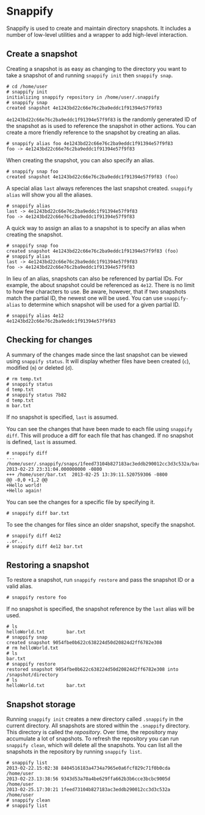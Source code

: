 Snappify
========

Snappify is used to create and maintain directory snapshots. It includes a number of low-level utilities and a wrapper to add high-level interaction.

Create a snapshot
-----------------

Creating a snapshot is as easy as changing to the directory you want to take a snapshot of and running `snappify init` then `snappify snap`.

    # cd /home/user
    # snappify init
    initializing snappify repository in /home/user/.snappify
    # snappify snap
    created snapshot 4e1243bd22c66e76c2ba9eddc1f91394e57f9f83
    
`4e1243bd22c66e76c2ba9eddc1f91394e57f9f83` is the randomly generated ID of the snapshot as is used to reference the snapshot in other actions. You can create a more friendly reference to the snapshot by creating an alias.

    # snappify alias foo 4e1243bd22c66e76c2ba9eddc1f91394e57f9f83
    foo -> 4e1243bd22c66e76c2ba9eddc1f91394e57f9f83

When creating the snapshot, you can also specify an alias.

    # snappify snap foo
    created snapshot 4e1243bd22c66e76c2ba9eddc1f91394e57f9f83 (foo)

A special alias `last` always references the last snapshot created. `snappify alias` will show you all the aliases.

    # snappify alias
    last -> 4e1243bd22c66e76c2ba9eddc1f91394e57f9f83
    foo -> 4e1243bd22c66e76c2ba9eddc1f91394e57f9f83

A quick way to assign an alias to a snapshot is to specify an alias when creating the snapshot.

    # snappify snap foo
    created snapshot 4e1243bd22c66e76c2ba9eddc1f91394e57f9f83 (foo)
    # snappify alias
    last -> 4e1243bd22c66e76c2ba9eddc1f91394e57f9f83
    foo -> 4e1243bd22c66e76c2ba9eddc1f91394e57f9f83

In lieu of an alias, snapshots can also be referenced by partial IDs. For example, the about snapshot could be referenced as `4e12`. There is no limit to how few characters to use. Be aware, however, that if two snapshots match the partial ID, the newest one will be used. You can use `snappify-alias` to determine which snapshot will be used for a given partial ID.

    # snappify alias 4e12
    4e1243bd22c66e76c2ba9eddc1f91394e57f9f83

Checking for changes
--------------------

A summary of the changes made since the last snapshot can be viewed using `snappify status`. It will display whether files have been created (`c`), modified (`m`) or deleted (`d`).

    # rm temp.txt
    # snappify status
    d temp.txt
    # snappify status 7b82
    d temp.txt
    m bar.txt

If no snapshot is specified, `last` is assumed.

You can see the changes that have been made to each file using `snappify diff`. This will produce a diff for each file that has changed. If no snapshot is defined, `last` is assumed.

    # snappify diff
    --- /home/user/.snappify/snaps/1feed73104b827183ac3eddb290012cc3d3c532a/bar.txt  2013-02-23 23:31:04.000000000 -0800
    +++ /home/user/bar.txt  2013-02-25 13:39:11.520759306 -0800
    @@ -0,0 +1,2 @@
    +Hello world!
    +Hello again!

You can see the changes for a specific file by specifying it.

    # snappify diff bar.txt

To see the changes for files since an older snapshot, specify the snapshot.

    # snappify diff 4e12
    ..or..
    # snappify diff 4e12 bar.txt

Restoring a snapshot
--------------------

To restore a snapshot, run `snappify restore` and pass the snapshot ID or a valid alias.

    # snappify restore foo

If no snapshot is specified, the snapshot reference by the `last` alias will be used.

    # ls
    helloWorld.txt        bar.txt
    # snappify snap
    created snapshot 9054fbe0b622c638224d50d20824d2ff6782e308
    # rm helloWorld.txt
    # ls
    bar.txt
    # snappify restore
    restored snapshot 9054fbe0b622c638224d50d20824d2ff6782e308 into /snapshot/directory
    # ls
    helloWorld.txt        bar.txt

Snapshot storage
----------------

Running `snappify init` creates a new directory called `.snappify` in the current directory. All snapshots are stored within the `.snappify` directory. This directory is called the *repository*. Over time, the repository may accumulate a lot of snapshots. To refresh the repository you can run `snappify clean`, which will delete all the snapshots. You can list all the snapshots in the repository by running `snappify list`.

    # snappify list
    2013-02-22.15:02:38 8404516183a4734a7965e0a6fcf829c71f0b0cda /home/user
    2013-02-23.13:38:56 9343d53a70a4be629ffa662b3b6cce3bcbc9005d /home/user
    2013-02-25.17:30:21 1feed73104b827183ac3eddb290012cc3d3c532a /home/user
    # snappify clean
    # snappify list
